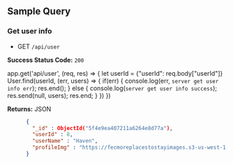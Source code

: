 ## Sample Query

### Get user info
  * GET `/api/user`

**Success Status Code:** `200`

app.get('api/user', (req, res) => {
  let userId = {"userId": req.body["userId"]}
  User.find(userId, (err, users) => {
    if(err) {
      console.log(err, `server get user info err`);
      res.end();
    } else {
      console.log(`server get user info success`);
      res.send(null, users);
      res.end;
    }
  })
})

**Returns:** JSON

```json
      {
        "_id" : ObjectId("5f4e9ea407211a6264e8d77a"),
        "userId" : 8,
        "userName" : "Haven",
        "profileImg" : "https://fecmoreplacestostayimages.s3-us-west-1.amazonaws.com/image/elegance.jpg"
      }
```